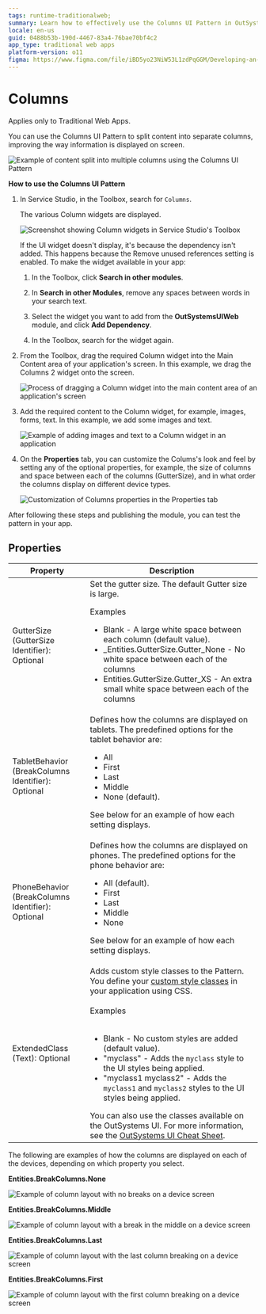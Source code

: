 ```yaml
---
tags: runtime-traditionalweb; 
summary: Learn how to effectively use the Columns UI Pattern in OutSystems 11 (O11) to enhance content layout in Traditional Web Apps.
locale: en-us
guid: 0488b53b-190d-4467-83a4-76bae70bf4c2
app_type: traditional web apps
platform-version: o11
figma: https://www.figma.com/file/iBD5yo23NiW53L1zdPqGGM/Developing-an-Application?type=design&node-id=245%3A67&mode=design&t=u4ANW5BJS7Flsdmg-1
---
```


# Columns

<div class="info" markdown="1">

Applies only to Traditional Web Apps.

</div>

You can use the Columns UI Pattern to split content into separate columns, improving the way information is displayed on screen.

![Example of content split into multiple columns using the Columns UI Pattern](images/columns-1.png "Columns UI Pattern Example")

**How to use the Columns UI Pattern**

1. In Service Studio, in the Toolbox, search for `Columns`.

    The various Column widgets are displayed.

    ![Screenshot showing Column widgets in Service Studio's Toolbox](images/columns-2-ss.png "Service Studio Column Widgets")

    If the UI widget doesn't display, it's because the dependency isn't added. This happens because the Remove unused references setting is enabled. To make the widget available in your app:

    1. In the Toolbox, click **Search in other modules**.

    1. In **Search in other Modules**, remove any spaces between words in your search text.
    
    1. Select the widget you want to add from the **OutSystemsUIWeb** module, and click **Add Dependency**. 
    
    1. In the Toolbox, search for the widget again.

1. From the Toolbox, drag the required Column widget into the Main Content area of your application's screen. In this example, we drag the Columns 2 widget onto the screen.

    ![Process of dragging a Column widget into the main content area of an application's screen](images/columns-3-ss.png "Dragging Column Widget into Main Content Area")

1. Add the required content to the Column widget, for example, images, forms, text. In this example, we add some images and text.

    ![Example of adding images and text to a Column widget in an application](images/columns-4-ss.png "Adding Content to Column Widget")

1. On the **Properties** tab, you can  customize the Colums's look and feel by setting any of the optional properties, for example, the size of columns and space between each of the columns (GutterSize), and in what order the columns display on different device types.

    ![Customization of Columns properties in the Properties tab](images/columns-5-ss.png "Customizing Columns Properties")

After following these steps and publishing the module, you can test the pattern in your app.
  
## Properties

| **Property**                                       | **Description**                                                                                                                                                                                                                                                                                                                                                                                                                                                                                                                                                                                                                    |
|----------------------------------------------------|------------------------------------------------------------------------------------------------------------------------------------------------------------------------------------------------------------------------------------------------------------------------------------------------------------------------------------------------------------------------------------------------------------------------------------------------------------------------------------------------------------------------------------------------------------------------------------------------------------------------------------|
| GutterSize (GutterSize Identifier): Optional       | Set the gutter size. The default Gutter size is large.<p>Examples <ul><li>Blank - A large white space between each column (default value).</li><li>_Entities.GutterSize.Gutter_None - No white space between each of the columns</li><li>Entities.GutterSize.Gutter_XS - An extra small white space between each of the columns</li></ul></p>                                                                                                                                                                                                                                                                                      |
| TabletBehavior (BreakColumns Identifier): Optional | Defines how the columns are displayed on tablets. The predefined options for the tablet behavior are: <p><ul><li>All</li><li>First</li><li>Last</li><li>Middle</li><li>None (default).</li></ul></p><p>See below for an example of how each setting displays.</p>                                                                                                                                                                                                                                                                                                                                                                  |
| PhoneBehavior (BreakColumns Identifier): Optional  | Defines how the columns are displayed on phones. The predefined options for the phone behavior are: <p><ul><li>All (default).</li><li>First</li><li>Last</li><li>Middle</li><li>None</li></ul></p><p>See below for an example of how each setting displays.</p>                                                                                                                                                                                                                                                                                                                                                                    |
| ExtendedClass (Text): Optional                     | Adds custom style classes to the Pattern. You define your [custom style classes](../../../look-feel/css.md) in your application using CSS.<br/><br/>Examples<br/><br/> <ul><li>Blank - No custom styles are added (default value).</li><li>"myclass" - Adds the ``myclass`` style to the UI styles being applied.</li><li>"myclass1 myclass2" - Adds the ``myclass1`` and ``myclass2`` styles to the UI styles being applied.</li></ul>You can also use the classes available on the OutSystems UI. For more information, see the [OutSystems UI Cheat Sheet](https://outsystemsui.outsystems.com/OutSystemsUIWebsite/CheatSheet). |

The following are examples of how the columns are displayed on each of the devices, depending on which property you select.

**Entities.BreakColumns.None**

![Example of column layout with no breaks on a device screen](images/Column_break_none.png "Column Break None Behavior")

**Entities.BreakColumns.Middle**

![Example of column layout with a break in the middle on a device screen](images/Column_break_middle.png "Column Break Middle Behavior")

**Entities.BreakColumns.Last**

![Example of column layout with the last column breaking on a device screen](images/Column_break_last.png "Column Break Last Behavior")

**Entities.BreakColumns.First**

![Example of column layout with the first column breaking on a device screen](images/Column_break_first.png "Column Break First Behavior")
